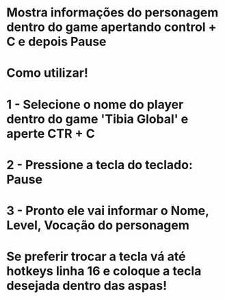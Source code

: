 # Mostra informações do personagem dentro do game apertando control + C e depois Pause
# Como utilizar!
# 1 - Selecione o nome do player dentro do game 'Tibia Global' e aperte CTR + C
# 2 - Pressione a tecla do teclado: Pause
# 3 - Pronto ele vai informar o Nome, Level, Vocação do personagem
# Se preferir trocar a tecla vá até hotkeys linha 16 e coloque a tecla desejada dentro das aspas!
